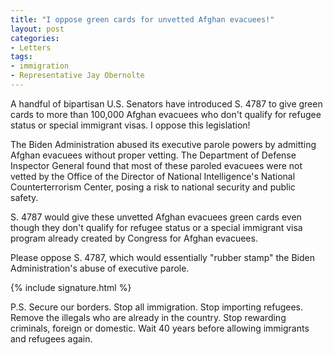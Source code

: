 ```yaml
---
title: "I oppose green cards for unvetted Afghan evacuees!"
layout: post
categories:
- Letters
tags:
- immigration
- Representative Jay Obernolte
---
```


A handful of bipartisan U.S. Senators have introduced S. 4787 to give green cards to more than 100,000 Afghan evacuees who don't qualify for refugee status or special immigrant visas. I oppose this legislation!

The Biden Administration abused its executive parole powers by admitting Afghan evacuees without proper vetting. The Department of Defense Inspector General found that most of these paroled evacuees were not vetted by the Office of the Director of National Intelligence's National Counterterrorism Center, posing a risk to national security and public safety.

S. 4787 would give these unvetted Afghan evacuees green cards even though they don't qualify for refugee status or a special immigrant visa program already created by Congress for Afghan evacuees.

Please oppose S. 4787, which would essentially "rubber stamp" the Biden Administration's abuse of executive parole.

{% include signature.html %}

P.S. Secure our borders. Stop all immigration. Stop importing refugees. Remove the illegals who are already in the country. Stop rewarding criminals, foreign or domestic. Wait 40 years before allowing immigrants and refugees again.